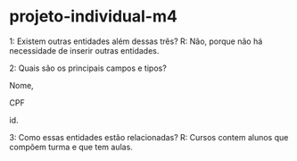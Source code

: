 # projeto-individual-m4
1: Existem outras entidades além dessas três?
R: Não, porque não há necessidade de inserir outras entidades.  

 2: Quais são os principais campos e tipos?
<p>Nome,</p> 
<p>CPF</p> 
<p>id.</p>
3: Como essas entidades estão relacionadas?
R: Cursos contem alunos que compõem turma e que tem aulas.
